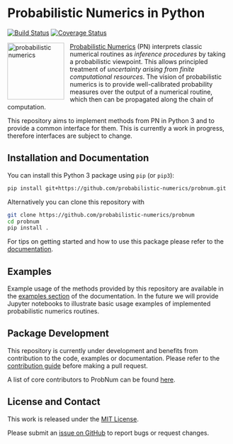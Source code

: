 # Probabilistic Numerics in Python

[![Build Status](https://travis-ci.org/probabilistic-numerics/probnum.svg?branch=master)](https://travis-ci.org/probabilistic-numerics/probnum)
[![Coverage Status](http://codecov.io/github/probabilistic-numerics/probnum/coverage.svg?branch=master)](http://codecov.io/github/probabilistic-numerics/probnum?branch=master)
<br>

<a href="https://github.com/probabilistic-numerics"><img align="left" src="https://raw.githubusercontent.com/probabilistic-numerics/probnum/master/docs/source/img/pn_logo.png" alt="probabilistic numerics" width="128" style="padding-right: 10px; padding left: 10px;" title="Probabilistic Numerics on GitHub"/></a> 
[Probabilistic Numerics](http://probabilistic-numerics.org/) (PN) interprets classic numerical routines as 
_inference procedures_ by taking a probabilistic viewpoint. This allows principled treatment of _uncertainty arising 
from finite computational resources_. The vision of probabilistic numerics is to provide well-calibrated probability 
measures over the output of a numerical routine, which then can be propagated along the chain of computation.

This repository aims to implement methods from PN in Python 3 and to provide a common interface for them. This is
currently a work in progress, therefore interfaces are subject to change.

## Installation and Documentation
You can install this Python 3 package using `pip` (or `pip3`):
```bash
pip install git+https://github.com/probabilistic-numerics/probnum.git
```
Alternatively you can clone this repository with
```bash
git clone https://github.com/probabilistic-numerics/probnum
cd probnum
pip install .
```
For tips on getting started and how to use this package please refer to the
[documentation](https://probabilistic-numerics.github.io/probnum/modules.html).

## Examples
Example usage of the methods provided by this repository are available in the 
[examples section](https://probabilistic-numerics.github.io/probnum/examples.html) of the documentation. In the future 
we will provide Jupyter notebooks to illustrate basic usage examples of implemented probabilistic numerics routines.

## Package Development
This repository is currently under development and benefits from contribution to the code, examples or documentation.
Please refer to the [contribution guide](https://probabilistic-numerics.github.io/probnum/contributing.html) before 
making a pull request.

A list of core contributors to ProbNum can be found 
[here](https://github.com/probabilistic-numerics/probnum/blob/master/AUTHORS.md).

## License and Contact
This work is released under the [MIT License](https://github.com/probabilistic-numerics/probnum/blob/master/LICENSE.txt).

Please submit an [issue on GitHub](https://github.com/probabilistic-numerics/probnum/issues/new) to report bugs or 
request changes.
